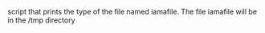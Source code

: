script that prints the type of the file named iamafile. The file iamafile will be in the /tmp directory
